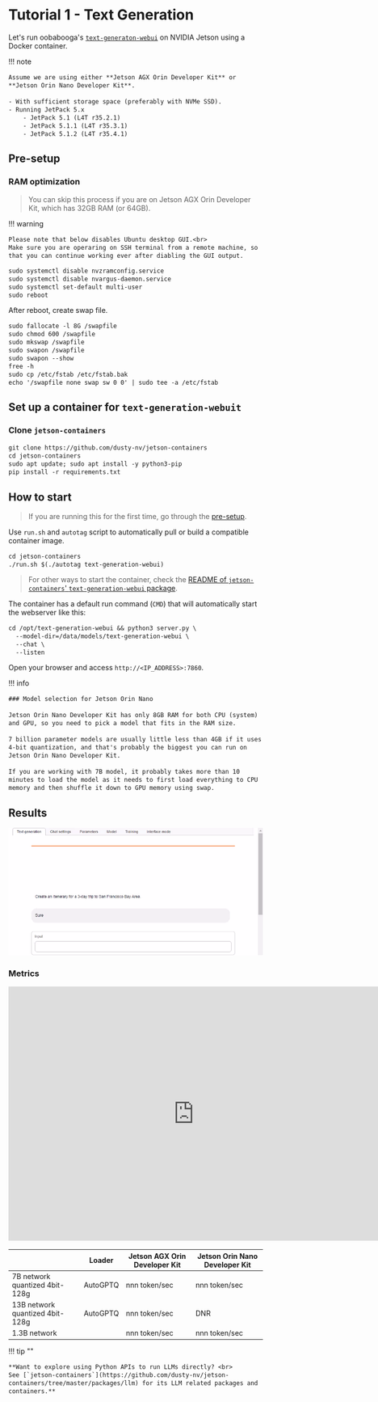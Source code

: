 # Tutorial 1 - Text Generation

Let's run oobabooga's [`text-generaton-webui`](https://github.com/oobabooga/text-generation-webui) on NVIDIA Jetson using a Docker container.

!!! note

    Assume we are using either **Jetson AGX Orin Developer Kit** or **Jetson Orin Nano Developer Kit**.

    - With sufficient storage space (preferably with NVMe SSD).
    - Running JetPack 5.x
        - JetPack 5.1 (L4T r35.2.1)
        - JetPack 5.1.1 (L4T r35.3.1)
        - JetPack 5.1.2 (L4T r35.4.1)

## Pre-setup

### RAM optimization

> You can skip this process if you are on Jetson AGX Orin Developer Kit, which has 32GB RAM (or 64GB).

!!! warning

    Please note that below disables Ubuntu desktop GUI.<br> 
    Make sure you are operaring on SSH terminal from a remote machine, so that you can continue working ever after diabling the GUI output.

```
sudo systemctl disable nvzramconfig.service
sudo systemctl disable nvargus-daemon.service
sudo systemctl set-default multi-user
sudo reboot
```

After reboot, create swap file.

```
sudo fallocate -l 8G /swapfile
sudo chmod 600 /swapfile
sudo mkswap /swapfile
sudo swapon /swapfile
sudo swapon --show
free -h
sudo cp /etc/fstab /etc/fstab.bak
echo '/swapfile none swap sw 0 0' | sudo tee -a /etc/fstab
```

## Set up a container for `text-generation-webuit`

### Clone `jetson-containers`

```
git clone https://github.com/dusty-nv/jetson-containers
cd jetson-containers
sudo apt update; sudo apt install -y python3-pip
pip install -r requirements.txt
```

## How to start

> If you are running this for the first time, go through the [pre-setup](#pre-setup).

Use `run.sh` and `autotag` script to automatically pull or build a compatible container image.

```
cd jetson-containers
./run.sh $(./autotag text-generation-webui)
```

> For other ways to start the container, check the [README of `jetson-containers`' `text-generation-webui` package](https://github.com/dusty-nv/jetson-containers/blob/master/packages/llm/text-generation-webui/README.md#user-content-run).

The container has a default run command (`CMD`) that will automatically start the webserver like this:

```
cd /opt/text-generation-webui && python3 server.py \
  --model-dir=/data/models/text-generation-webui \
  --chat \
  --listen
```

Open your browser and access `http://<IP_ADDRESS>:7860`.

!!! info

    ### Model selection for Jetson Orin Nano

    Jetson Orin Nano Developer Kit has only 8GB RAM for both CPU (system) and GPU, so you need to pick a model that fits in the RAM size.

    7 billion parameter models are usually little less than 4GB if it uses 4-bit quantization, and that's probably the biggest you can run on Jetson Orin Nano Developer Kit.

    If you are working with 7B model, it probably takes more than 10 minutes to load the model as it needs to first load everything to CPU memory and then shuffle it down to GPU memory using swap.


## Results

![](./images/text-generation-webui_sf-trip.gif)

### Metrics

<iframe width="733" height="503" seamless frameborder="0" scrolling="no" src="https://docs.google.com/spreadsheets/d/e/2PACX-1vTg-6kS86pbexkoC1hyAotIOLbwLRH7Use9VlDHrDCqIex9pAf5rDnsiLN1FxR5Vv0HDMeE14uodvaa/pubchart?oid=79099204&amp;format=interactive"></iframe>

|                 | Loader | Jetson AGX Orin Developer Kit  | Jetson Orin Nano Developer Kit  |
|-----------------|--------|-----|-----|
| 7B network quantized 4bit-128g | AutoGPTQ | nnn token/sec | nnn token/sec |
| 13B network quantized 4bit-128g | AutoGPTQ | nnn token/sec | DNR |
| 1.3B network |  | nnn token/sec | nnn token/sec |

!!! tip ""

    **Want to explore using Python APIs to run LLMs directly? <br>
    See [`jetson-containers`](https://github.com/dusty-nv/jetson-containers/tree/master/packages/llm) for its LLM related packages and containers.**